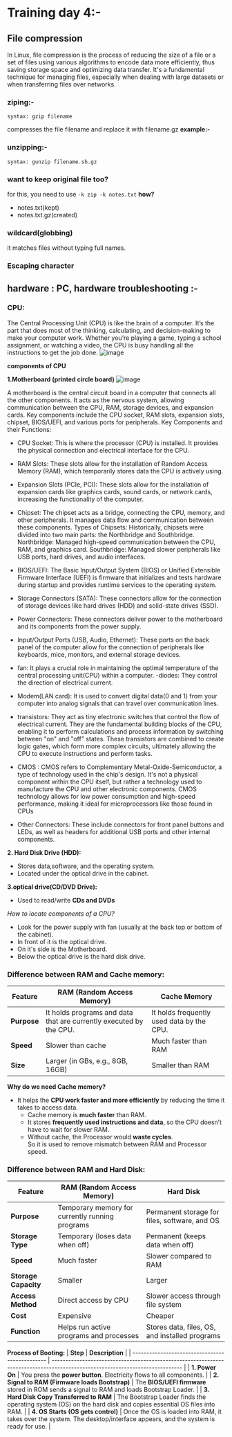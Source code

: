 # Training day 4:- 
## File compression
In Linux, file compression is the process of reducing the size of a file or a set of files using various algorithms to encode data more efficiently, thus saving storage space and optimizing data transfer. It's a fundamental technique for managing files, especially when dealing with large datasets or when transferring files over networks. 
### ziping:-
```
syntax: gzip filename

```
compresses the file filename and replace it with filename.gz
**example:-**

### unzipping:-
```
syntax: gunzip filename.sh.gz

```
### want to keep original file too? 
for this, you need to use
`-k zip -k notes.txt`
**how?**
- notes.txt(kept)
- notes.txt.gz(created)
### wildcard(globbing)
it matches files without typing full names.
### Escaping character 

## hardware : PC, hardware troubleshooting :-
### CPU:
The Central Processing Unit (CPU) is like the brain of a computer. It’s the part that does most of the thinking, calculating, and decision-making to make your computer work. Whether you’re playing a game, typing a school assignment, or watching a video, the CPU is busy handling all the instructions to get the job done.
![image](https://github.com/user-attachments/assets/aff29abb-5f14-42e3-b333-5418e5b662ff)

**components of CPU**

**1.Motherboard (printed circle board)**
![image](https://github.com/user-attachments/assets/786bac4e-ccee-4a7f-9a66-395e859db98e)

A motherboard is the central circuit board in a computer that connects all the other components. It acts as the nervous system, allowing communication between the CPU, RAM, storage devices, and expansion cards. Key components include the CPU socket, RAM slots, expansion slots, chipset, BIOS/UEFI, and various ports for peripherals. 
Key Components and their Functions:
- CPU Socket:
This is where the processor (CPU) is installed. It provides the physical connection and electrical interface for the CPU. 
- RAM Slots:
These slots allow for the installation of Random Access Memory (RAM), which temporarily stores data the CPU is actively using. 
- Expansion Slots (PCIe, PCI):
These slots allow for the installation of expansion cards like graphics cards, sound cards, or network cards, increasing the functionality of the computer. 
- Chipset:
The chipset acts as a bridge, connecting the CPU, memory, and other peripherals. It manages data flow and communication between these components.
Types of Chipsets:
Historically, chipsets were divided into two main parts: the Northbridge and Southbridge. 
Northbridge: Managed high-speed communication between the CPU, RAM, and graphics card. 
Southbridge: Managed slower peripherals like USB ports, hard drives, and audio interfaces. 
- BIOS/UEFI:
The Basic Input/Output System (BIOS) or Unified Extensible Firmware Interface (UEFI) is firmware that initializes and tests hardware during startup and provides runtime services to the operating system. 
- Storage Connectors (SATA):
These connectors allow for the connection of storage devices like hard drives (HDD) and solid-state drives (SSD). 
- Power Connectors:
These connectors deliver power to the motherboard and its components from the power supply. 
- Input/Output Ports (USB, Audio, Ethernet):
These ports on the back panel of the computer allow for the connection of peripherals like keyboards, mice, monitors, and external storage devices. 
- fan:
It plays a crucial role in maintaining the optimal temperature of the central processing unit(CPU) within a computer.
-diodes:
They control the direction of electrical current.
- Modem(LAN card):
It is used to convert digital data(0 and 1) from your computer into analog signals that can travel over communication lines.
- transistors:
They act as tiny electronic switches that control the flow of electrical current. They are the fundamental building blocks of the CPU, enabling it to perform calculations and process information by switching between "on" and "off" states. These transistors are combined to create logic gates, which form more complex circuits, ultimately allowing the CPU to execute instructions and perform tasks. 
- CMOS :
CMOS refers to Complementary Metal-Oxide-Semiconductor, a type of technology used in the chip's design. It's not a physical component within the CPU itself, but rather a technology used to manufacture the CPU and other electronic components. CMOS technology allows for low power consumption and high-speed performance, making it ideal for microprocessors like those found in CPUs

- Other Connectors:
These include connectors for front panel buttons and LEDs, as well as headers for additional USB ports and other internal components. 

**2. Hard Disk Drive (HDD):**
- Stores data,software, and the operating system.
- Located under the optical drive in the cabinet.

**3.optical drive(CD/DVD Drive):**

* Used to read/write **CDs and DVDs**

*How to locate components of a CPU?*

- Look for the power supply with fan (usually at the back top or bottom of the cabinet).
- In front of it is the optical drive.
- On it's side is the Motherboard.
- Below the optical drive is the hard disk drive.

### Difference between RAM and Cache memory:

| Feature        | **RAM (Random Access Memory)**            | **Cache Memory**                          |
| -------------- | ----------------------------------------- | ----------------------------------------- |
| **Purpose**    | It holds programs and data that are currently executed by the CPU. | It holds frequently used data by the CPU.  |
| **Speed**      | Slower than cache                         | Much faster than RAM                      |
| **Size**       | Larger (in GBs, e.g., 8GB, 16GB)          | Smaller than RAM  |

**Why do we need Cache memory?**
- It helps the **CPU work faster and more efficiently** by reducing the time it takes to access data.
  * Cache memory is **much faster** than RAM.
  * It stores **frequently used instructions and data**, so the CPU doesn’t have to wait for slower RAM.
  * Without cache, the Processor would **waste cycles**.<br>
So it is used to remove mismatch between RAM and Processor speed.

### Difference between RAM and Hard Disk:

| Feature              | RAM (Random Access Memory)           | Hard Disk                            |
| -------------------- | ----------------------------------------------- | ---------------------------------------------- |
| **Purpose**          | Temporary memory for currently running programs | Permanent storage for files, software, and OS  |
| **Storage Type**   | Temporary (loses data when off)                   | Permanent (keeps data when off)|
| **Speed**            | Much faster                                     | Slower compared to RAM                         |
| **Storage Capacity** | Smaller                   | Larger                  |
| **Access Method**    | Direct access by CPU                            | Slower access through file system              |
| **Cost**      |  Expensive                                  | Cheaper                                        |
| **Function**         | Helps run active programs and processes         | Stores data, files, OS, and installed programs |

**Process of Booting:**
| **Step**                                        | **Description**                                                                                                               |
| ----------------------------------------------- | ----------------------------------------------------------------------------------------------------------------------------- |
| **1. Power On**                                 | You press the **power button**. Electricity flows to all components.                                                          |
| **2. Signal to RAM (Firmware loads Bootstrap)** | The **BIOS/UEFI firmware** stored in ROM sends a signal to RAM and loads Bootstrap Loader. |
| **3. Hard Disk Copy Transferred to RAM**        | The Bootstrap Loader finds the operating system (OS) on the hard disk and copies essential OS files into RAM.     |
| **4. OS Starts (OS gets control)**              | Once the OS is loaded into RAM, it takes over the system. The desktop/interface appears, and the system is ready for use.     |


